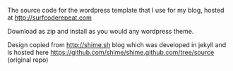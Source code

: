The source code for the wordpress template that I use for my blog, hosted at http://surfcoderepeat.com 

Download as zip and install as you would any wordpress theme.

Design copied from http://shime.sh blog which was developed in jekyll and is hosted here https://github.com/shime/shime.github.com/tree/source (original repo)
